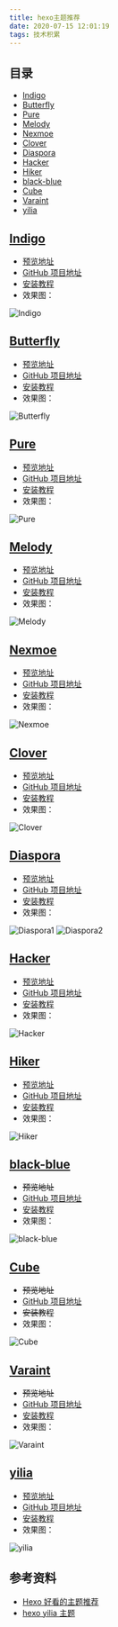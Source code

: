```yaml
---
title: hexo主题推荐
date: 2020-07-15 12:01:19
tags: 技术积累
---
```


## 目录

* [Indigo](#Indigo)
* [Butterfly](#Butterfly)
* [Pure](#Pure)
* [Melody](#Melody)
* [Nexmoe](#Nexmoe)
* [Clover](#Clover)
* [Diaspora](#Diaspora)
* [Hacker](#Hacker)
* [Hiker](#Hiker)
* [black-blue](#black-blue)
* [Cube](#Cube)
* [Varaint](#Varaint)
* [yilia](#yilia)

## [Indigo](#Indigo)

* [预览地址](https://www.imys.net/)
* [GitHub 项目地址](https://github.com/yscoder/hexo-theme-indigo)
* [安装教程](https://github.com/yscoder/hexo-theme-indigo/wiki)
* 效果图：

![Indigo](hexo主题推荐/Indigo.png)

## [Butterfly](#Butterfly)

* [预览地址](https://jerryc.me/)
* [GitHub 项目地址](https://github.com/jerryc127/hexo-theme-butterfly)
* [安装教程](https://jerryc.me/posts/21cfbf15/)
* 效果图：

![Butterfly](https://img-blog.csdnimg.cn/20190816091627682.png?x-oss-process=image/watermark,type_ZmFuZ3poZW5naGVpdGk,shadow_10,text_aHR0cHM6Ly9ibG9nLmNzZG4ubmV0L3pnZDgyNjIzNzcxMA==,size_16,color_FFFFFF,t_70)

## [Pure](#Pure)

* [预览地址](https://blog.cofess.com/)
* [GitHub 项目地址](https://github.com/cofess/hexo-theme-pure)
* [安装教程](https://blog.cofess.com/2017/11/01/hexo-blog-theme-pure-usage-description.html)
* 效果图：

![Pure](https://img-blog.csdnimg.cn/20190816091713359.png?x-oss-process=image/watermark,type_ZmFuZ3poZW5naGVpdGk,shadow_10,text_aHR0cHM6Ly9ibG9nLmNzZG4ubmV0L3pnZDgyNjIzNzcxMA==,size_16,color_FFFFFF,t_70)

## [Melody](#Melody)

* [预览地址](https://molunerfinn.com/)
* [GitHub 项目地址](https://github.com/Molunerfinn/hexo-theme-melody)
* [安装教程](https://github.com/Molunerfinn/hexo-theme-melody)
* 效果图：

![Melody](https://img-blog.csdnimg.cn/20190816091738576.png?x-oss-process=image/watermark,type_ZmFuZ3poZW5naGVpdGk,shadow_10,text_aHR0cHM6Ly9ibG9nLmNzZG4ubmV0L3pnZDgyNjIzNzcxMA==,size_16,color_FFFFFF,t_70)

## [Nexmoe](#Nexmoe)

* [预览地址](https://nexmoe.com/)
* [GitHub 项目地址](https://github.com/nexmoe/hexo-theme-nexmoe)
* [安装教程](https://nexmoe.com/hexo-theme-nexmoe.html)
* 效果图：

![Nexmoe](https://img-blog.csdnimg.cn/20190816091825224.png?x-oss-process=image/watermark,type_ZmFuZ3poZW5naGVpdGk,shadow_10,text_aHR0cHM6Ly9ibG9nLmNzZG4ubmV0L3pnZDgyNjIzNzcxMA==,size_16,color_FFFFFF,t_70)

## [Clover](#Clover)

* [预览地址](https://esappear.github.io/clover/)
* [GitHub 项目地址](https://github.com/esappear/hexo-theme-clover)
* [安装教程](https://github.com/esappear/hexo-theme-clover)
* 效果图：

![Clover](hexo主题推荐/Clover.png)

## [Diaspora](#Diaspora)

* [预览地址](https://fech.in/)
* [GitHub 项目地址](https://github.com/Fechin/hexo-theme-diaspora)
* [安装教程](https://github.com/Fechin/hexo-theme-diaspora)
* 效果图：

![Diaspora1](hexo主题推荐/Diaspora1.jpg)
![Diaspora2](https://img-blog.csdnimg.cn/20190816092926768.png?x-oss-process=image/watermark,type_ZmFuZ3poZW5naGVpdGk,shadow_10,text_aHR0cHM6Ly9ibG9nLmNzZG4ubmV0L3pnZDgyNjIzNzcxMA==,size_16,color_FFFFFF,t_70)

## [Hacker](#Hacker)

* [预览地址](https://blog.daraw.cn/)
* [GitHub 项目地址](https://github.com/CodeDaraW/Hacker)
* [安装教程](https://github.com/CodeDaraW/Hacker)
* 效果图：

![Hacker](hexo主题推荐/Hacker.jpg)

## [Hiker](#Hiker)

* [预览地址](https://itimetraveler.github.io/hexo-theme-hiker/)
* [GitHub 项目地址](https://github.com/iTimeTraveler/hexo-theme-hiker)
* [安装教程](https://github.com/iTimeTraveler/hexo-theme-hiker/blob/master/README.cn.md)
* 效果图：

![Hiker](hexo主题推荐/Hiker.png)

## [black-blue](#black-blue)

* ~~预览地址~~
* [GitHub 项目地址](https://github.com/maochunguang/black-blue)
* [安装教程](https://github.com/maochunguang/black-blue)
* 效果图：

![black-blue](hexo主题推荐/black-blue.png)

## [Cube](#Cube)

* ~~预览地址~~
* [GitHub 项目地址](https://github.com/ZEROKISEKI/hexo-theme-cube)
* ~~安装教程~~
* 效果图：

![Cube](https://img-blog.csdnimg.cn/20190816094150954.png?x-oss-process=image/watermark,type_ZmFuZ3poZW5naGVpdGk,shadow_10,text_aHR0cHM6Ly9ibG9nLmNzZG4ubmV0L3pnZDgyNjIzNzcxMA==,size_16,color_FFFFFF,t_70)

## [Varaint](#Varaint)

* ~~预览地址~~
* [GitHub 项目地址](https://github.com/justpsvm/hexo-theme-varaint)
* [安装教程](https://github.com/justpsvm/hexo-theme-varaint)
* 效果图：

![Varaint](hexo主题推荐/Varaint.png)

## [yilia](#yilia)

* [预览地址](http://litten.me/)
* [GitHub 项目地址](https://github.com/litten/hexo-theme-yilia)
* [安装教程](https://github.com/litten/hexo-theme-yilia)
* 效果图：

![yilia](hexo主题推荐/yilia.png)

## 参考资料

* [Hexo 好看的主题推荐](https://blog.csdn.net/zgd826237710/article/details/99671027)
* [hexo yilia 主题](https://davidham3.github.io/blog/2018/07/13/hexo-yilia-%E4%B8%BB%E9%A2%98/)